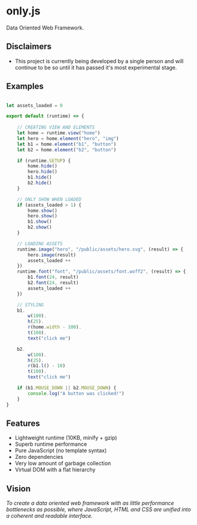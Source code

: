 # only.js 
Data Oriented Web Framework.

**Disclaimers**
------
+ This project is currently being developed by a single person and will continue to be so until
it has passed it's most experimental stage.

**Examples**
------
```javascript

let assets_loaded = 0

export default (runtime) => {
    
    // CREATING VIEW AND ELEMENTS
    let home = runtime.view("home")
    let hero = home.element("hero", "img")
    let b1 = home.element("b1", "button")
    let b2 = home.element("b2", "button")

    if (runtime.SETUP) {
        home.hide()
        hero.hide()
        b1.hide()
        b2.hide()
    }

    // ONLY SHOW WHEN LOADED
    if (assets_loaded > 1) {
        home.show()
        hero.show()
        b1.show()
        b2.show()
    }

    // LOADING ASSETS
    runtime.image("hero", "/public/assets/hero.svg", (result) => { 
        hero.image(result) 
        assets_loaded ++ 
    })
    runtime.font("font", "/public/assets/font.woff2", (result) => { 
        b1.font(24, result)
        b2.font(24, result)
        assets_loaded ++
    })

    // STYLING
    b1.
        w(100).
        h(25).
        r(home.width - 100).
        t(100).
        text("click me")

    b2.
        w(100).
        h(25).
        r(b1.l() - 10)
        t(100).
        text("click me")

    if (b1.MOUSE_DOWN || b2.MOUSE_DOWN) {
        console.log("A button was clicked!")
    }
}

```
**Features**
------
+ Lightweight runtime (10KB, minify + gzip)
+ Superb runtime performance
+ Pure JavaScript (no template syntax)
+ Zero dependencies
+ Very low amount of garbage collection
+ Virtual DOM with a flat hierarchy

**Vision**
------
*To create a data oriented web framework 
with as little performance bottlenecks as possible, where 
JavaScript, HTML and CSS are unified into a coherent and readable interface.*
